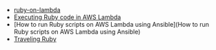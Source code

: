 - [ruby-on-lambda](https://github.com/lorennorman/ruby-on-lambda)
- [Executing Ruby code in AWS Lambda](https://pprakash.me/tech/2015/11/29/executing-ruby-code-in-aws-lambda/)
- [How to run Ruby scripts on AWS Lambda using Ansible](How to run Ruby scripts on AWS Lambda using Ansible)
- [Traveling Ruby](http://phusion.github.io/traveling-ruby/)
